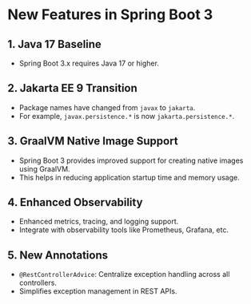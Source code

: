 # New Features in Spring Boot 3

## 1. Java 17 Baseline
- Spring Boot 3.x requires Java 17 or higher.

## 2. Jakarta EE 9 Transition
- Package names have changed from `javax` to `jakarta`.
- For example, `javax.persistence.*` is now `jakarta.persistence.*`.

## 3. GraalVM Native Image Support
- Spring Boot 3 provides improved support for creating native images using GraalVM.
- This helps in reducing application startup time and memory usage.

## 4. Enhanced Observability
- Enhanced metrics, tracing, and logging support.
- Integrate with observability tools like Prometheus, Grafana, etc.

## 5. New Annotations
- `@RestControllerAdvice`: Centralize exception handling across all controllers.
- Simplifies exception management in REST APIs.
